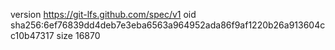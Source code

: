 version https://git-lfs.github.com/spec/v1
oid sha256:6ef76839dd4deb7e3eba6563a964952ada86f9af1220b26a913604cc10b47317
size 16870
